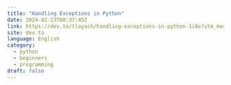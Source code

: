 ```yaml
---
title: "Handling Exceptions in Python"
date: 2024-02-23T00:37:45Z
link: https://dev.to/tlayach/handling-exceptions-in-python-1i8e?utm_medium=RSS&utm_source=news.12bit.vn
site: dev.to
language: English
category:
  - python
  - beginners
  - programming
draft: false
---
```

